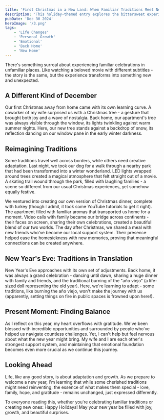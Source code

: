 ```yaml
---
title: 'First Christmas in a New Land: When Familiar Traditions Meet New Beginnings'
description: 'This holiday-themed entry explores the bittersweet experience of celebrating Christmas for the first time in a new country. Through personal moments like receiving a gifted Christmas tree, discovering winter wonderlands, and adapting traditional celebrations, it is a reflection on the challenges and joys of building new traditions while staying connected with family back home. '
pubDate: 'Dec 30 2024'
heroImage: '/3.png'
tags: 
    - 'Life Changes'
    - 'Personal Growth'
    - 'Emotional'
    - 'Back Home'
    - 'New Home'
---
```


There's something surreal about experiencing familiar celebrations in unfamiliar places. Like watching a beloved movie with different subtitles - the story is the same, but the experience transforms into something new and unexpected.

## A Different Kind of December

Our first Christmas away from home came with its own learning curve. A coworker of my wife surprised us with a Christmas tree - a gesture that brought both joy and a wave of nostalgia. Back home, our apartment's tree was always visible through the window, its lights twinkling against warm summer nights. Here, our new tree stands against a backdrop of snow, its reflection dancing on our window pane in the early winter darkness.

## Reimagining Traditions

Some traditions travel well across borders, while others need creative adaptation. Last night, we took our dog for a walk through a nearby park that had been transformed into a winter wonderland. LED lights wrapped around trees created a magical atmosphere that felt straight out of a movie. A skating trail wound through the park, filled with laughing families - a scene so different from our usual Christmas experiences, yet somehow equally festive.

We ventured into creating our own version of Christmas dinner, complete with turkey (though I admit, it took some YouTube tutorials to get it right). The apartment filled with familiar aromas that transported us home for a moment. Video calls with family became our bridge across continents - their faces on screen, sharing their own celebrations, created a beautiful blend of our two worlds.
The day after Christmas, we shared a meal with new friends who've become our local support system. Their presence helped ease the homesickness with new memories, proving that meaningful connections can be created anywhere.

## New Year's Eve: Traditions in Translation

New Year's Eve approaches with its own set of adjustments. Back home, it was always a grand celebration - dancing until dawn, sharing a huge dinner with family and friends, and the traditional burning of the "año viejo" (a life-sized doll representing the old year). Here, we're learning to adapt - some traditions, like burning the año viejo, won't make the journey with us (apparently, setting things on fire in public spaces is frowned upon here!).

## Present Moment: Finding Balance

As I reflect on this year, my heart overflows with gratitude. We've been blessed with incredible opportunities and surrounded by people who've helped us navigate countless challenges. Yet, I can't help but feel nervous about what the new year might bring. My wife and I are each other's strongest support system, and maintaining that emotional foundation becomes even more crucial as we continue this journey.

## Looking Ahead

Life, like any good story, is about adaptation and growth. As we prepare to welcome a new year, I'm learning that while some cherished traditions might need reinventing, the essence of what makes them special - love, family, hope, and gratitude - remains unchanged, just expressed differently.

To everyone reading this, whether you're celebrating familiar traditions or creating new ones: Happy Holidays! May your new year be filled with joy, growth, and beautiful surprises.